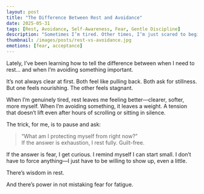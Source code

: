 ```yaml
---
layout: post
title: "The Difference Between Rest and Avoidance"
date: 2025-05-31
tags: [Rest, Avoidance, Self-Awareness, Fear, Gentle Discipline]
description: "Sometimes I’m tired. Other times, I’m just scared to begin."
thumbnail: /images/posts/rest-vs-avoidance.jpg
emotions: [fear, acceptance]
---
```


Lately, I’ve been learning how to tell the difference between when I need to rest… and when I’m avoiding something important.

It’s not always clear at first. Both feel like pulling back. Both ask for stillness. But one feels nourishing. The other feels stagnant.

When I’m genuinely tired, rest leaves me feeling better—clearer, softer, more myself. When I’m avoiding something, it leaves a weight. A tension that doesn’t lift even after hours of scrolling or sitting in silence.

The trick, for me, is to pause and ask:  
> “What am I protecting myself from right now?”  
If the answer is exhaustion, I rest fully. Guilt-free.

If the answer is fear, I get curious. I remind myself I can start small. I don’t have to force anything—I just have to be willing to show up, even a little.

There’s wisdom in rest.

And there’s power in not mistaking fear for fatigue.
